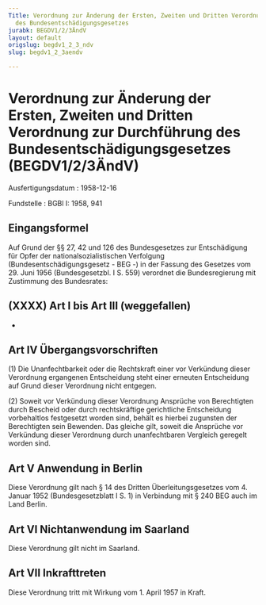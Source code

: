 ```yaml
---
Title: Verordnung zur Änderung der Ersten, Zweiten und Dritten Verordnung zur Durchführung
  des Bundesentschädigungsgesetzes
jurabk: BEGDV1/2/3ÄndV
layout: default
origslug: begdv1_2_3_ndv
slug: begdv1_2_3aendv

---
```


# Verordnung zur Änderung der Ersten, Zweiten und Dritten Verordnung zur Durchführung des Bundesentschädigungsgesetzes (BEGDV1/2/3ÄndV)

Ausfertigungsdatum
:   1958-12-16

Fundstelle
:   BGBl I: 1958, 941



## Eingangsformel

Auf Grund der §§ 27, 42 und 126 des Bundesgesetzes zur Entschädigung für Opfer der nationalsozialistischen Verfolgung (Bundesentschädigungsgesetz - BEG -) in der Fassung des Gesetzes vom 29. Juni 1956 (Bundesgesetzbl. I S. 559) verordnet die Bundesregierung mit Zustimmung des Bundesrates:


## (XXXX) Art I bis Art III (weggefallen)

-


## Art IV Übergangsvorschriften

(1) Die Unanfechtbarkeit oder die Rechtskraft einer vor Verkündung dieser Verordnung ergangenen Entscheidung steht einer erneuten Entscheidung auf Grund dieser Verordnung nicht entgegen.

(2) Soweit vor Verkündung dieser Verordnung Ansprüche von Berechtigten durch Bescheid oder durch rechtskräftige gerichtliche Entscheidung vorbehaltlos festgesetzt worden sind, behält es hierbei zugunsten der Berechtigten sein Bewenden. Das gleiche gilt, soweit die Ansprüche vor Verkündung dieser Verordnung durch unanfechtbaren Vergleich geregelt worden sind.


## Art V Anwendung in Berlin

Diese Verordnung gilt nach § 14 des Dritten Überleitungsgesetzes vom 4. Januar 1952 (Bundesgesetzblatt I S. 1) in Verbindung mit § 240 BEG auch im Land Berlin.


## Art VI Nichtanwendung im Saarland

Diese Verordnung gilt nicht im Saarland.


## Art VII Inkrafttreten

Diese Verordnung tritt mit Wirkung vom 1. April 1957 in Kraft.

